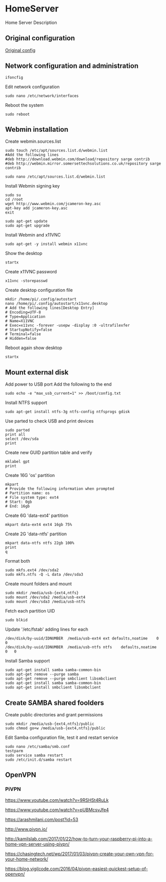 # HomeServer
Home Server Description

## Original configuration

[Original config](/HomeServer/01_demos.txt)

## Network configuration and administration

```
ifoncfig
```

Edit network configuration

```
sudo nano /etc/network/interfaces
```

Reboot the system

```
sudo reboot
```

## Webmin installation

Create webmin.sources.list

```
sudo touch /etc/apt/sources.list.d/webmin.list
#Add the following lines
#deb http://download.webmin.com/download/repository sarge contrib
#deb http://webmin.mirror.somersettechsolutions.co.uk/repository sarge contrib
```

```
sudo nano /etc/apt/sources.list.d/webmin.list
```

Install Webmin signing key

```
sudo su
cd /root
wget http://www.webmin.com/jcameron-key.asc
apt-key add jcameron-key.asc
exit
```

```
sudo apt-get update
sudo apt-get upgrade
```

Install Webmin and x11VNC

```
sudo apt-get -y install webmin x11vnc
```

Show the desktop

```
startx
```

Create x11VNC password

```
x11vnc -storepasswd
```

Create desktop configuration file

```
mkdir /home/pi/.config/autostart
nano /home/pi/.config/autostart/x11vnc.desktop
# Add the following lines[Desktop Entry]
# Encoding=UTF-8
# Type=Application
# Name=X11VNC
# Exec=x11vnc -forever -usepw -display :0 -ultrafilexfer
# StartupNotify=false
# Terminal=false
# Hidden=false
```

Reboot again show desktop

```
startx
```

## Mount external disk

Add power to USB port Add the following to the end

```
sudo echo -e "max_usb_current=1" >> /boot/config.txt
```

Install NTFS support

```
sudo apt-get install ntfs-3g ntfs-config ntfsprogs gdisk
```

Use parted to check USB  and print devices

```
sudo parted
print all
select /dev/sda
print
```

Create new GUID partition table and verify

```
mklabel gpt
print
```

Create 16G 'os' partition

```
mkpart
# Provide the following information when prompted
# Partition name: os
# File system type: ext4
# Start: 0gb
# End: 16gb
```

Create 6G 'data-ext4' partition

```
mkpart data-ext4 ext4 16gb 75%
```

Create 2G 'data-ntfs' partition

```
mkpart data-ntfs ntfs 22gb 100%
print
q
```

Format both

```
sudo mkfs.ext4 /dev/sda2
sudo mkfs.ntfs -Q -L data /dev/sda3
```

Create mount folders and mount

```
sudo mkdir /media/usb-{ext4,ntfs}
sudo mount /dev/sda2 /media/usb-ext4
sudo mount /dev/sda3 /media/usb-ntfs
```

Fetch each partition UID

```
sudo blkid
```

Update '/etc/fstab' adding lines for each

```
/dev/disk/by-uuid/IDNUMBER	/media/usb-ext4	ext	defaults,noatime	0	0
/dev/disk/by-uuid/IDNUMBER	/media/usb-ntfs	ntfs	defaults,noatime	0	0
```

Install Samba support

```
sudo apt-get install samba samba-common-bin
sudo apt-get remove --purge samba
sudo apt-get remove --purge smbclient libsmbclient
sudo apt-get install samba samba-common-bin
sudo apt-get install smbclient libsmbclient
```

## Create SAMBA shared foolders

Create public directories and grant permissions

```
sudo mkdir /media/usb-{ext4,ntfs}/public
sudo chmod go+w /media/usb-{ext4,ntfs}/public
```

Edit Samba configuration file, test it and restart service

```
sudo nano /etc/samba/smb.conf
testparm
sudo service samba restart
sudo /etc/init.d/samba restart
```

## OpenVPN

### PiVPN

https://www.youtube.com/watch?v=9RSHSt4RuLk

https://www.youtube.com/watch?v=pUBMcsvJfe4

https://arashmilani.com/post?id=53

http://www.pivpn.io/

http://kamilslab.com/2017/01/22/how-to-turn-your-raspberry-pi-into-a-home-vpn-server-using-pivpn/

https://chasingtech.net/wp/2017/01/03/pivpn-create-your-own-vpn-for-your-home-network/

https://blog.vigilcode.com/2016/04/pivpn-easiest-quickest-setup-of-openvpn/



